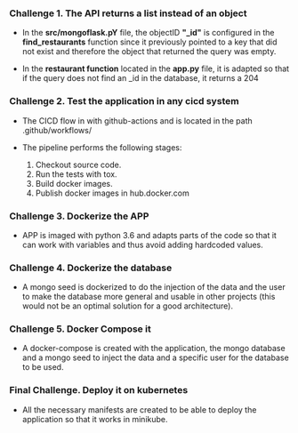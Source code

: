 ### Challenge 1. The API returns a list instead of an object
- In the **src/mongoflask.pY** file, the objectID **"_id"** is configured in the **find_restaurants** function since it previously pointed to a key that did not exist and therefore the object that returned the query was empty.

- In the **restaurant function** located in the **app.py** file, it is adapted so that if the query does not find an _id in the database, it returns a 204

### Challenge 2. Test the application in any cicd system

- The CICD flow in with github-actions and is located in the path .github/workflows/
- The pipeline performs the following stages:
    
    1. Checkout source code.
    2. Run the tests with tox.
    3. Build docker images.
    4. Publish docker images in hub.docker.com

### Challenge 3. Dockerize the APP

- APP is imaged with python 3.6 and adapts parts of the code so that it can work with variables and thus avoid adding hardcoded values.

### Challenge 4. Dockerize the database

- A mongo seed is dockerized to do the injection of the data and the user to make the database more general and usable in other projects (this would not be an optimal solution for a good architecture).

### Challenge 5. Docker Compose it
- A docker-compose is created with the application, the mongo database and a mongo seed to inject the data and a specific user for the database to be used.

### Final Challenge. Deploy it on kubernetes
- All the necessary manifests are created to be able to deploy the application so that it works in minikube.